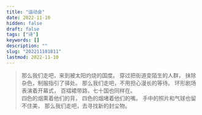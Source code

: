 ```yaml
---
title: "运动会"
date: 2022-11-10
hidden: false
draft: false
tags: ["诗"]
keywords: []
description: ""
slug: "202211101811"
lastmod: 2022-11-10
---
```


>那么我们走吧，来到被太阳灼烧的国度。
穿过把街道变陌生的人群，
抹除杂色，制服指引了驿处。
那么我们走吧，不用担心漫长的等待。
环形剧场表演着开幕式，
百褶裙带路，七十国也同样在。
<br>四色的烟熏着他们的背，
四色的烟堵着他们的嘴。
手中的照片和气球也留不住美，
那么我们走吧，去寻找新的封尘物。
